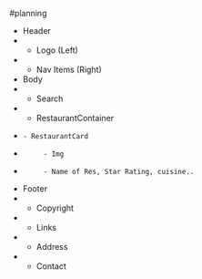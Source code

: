 #planning

- Header
- - Logo (Left)
- - Nav Items (Right)
- Body
- - Search
- - RestaurantContainer
-     - RestaurantCard
-          - Img
-          - Name of Res, Star Rating, cuisine..
- Footer
- - Copyright
- - Links
- - Address
- - Contact
